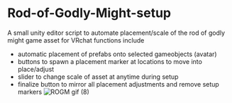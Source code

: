 # Rod-of-Godly-Might-setup
A small unity editor script to automate placement/scale of the rod of godly might game asset for VRchat
functions include
- automatic placement of prefabs onto selected gameobjects (avatar)
- buttons to spawn a placement marker at locations to move into place/adjust
- slider to change scale of asset at anytime during setup
- finalize button to mirror all placement adjustments and remove setup markers
![ROGM gif (8)](https://user-images.githubusercontent.com/97479602/213936369-c4ea1e7b-9e5b-42da-8bea-4ed88faa3f8a.gif)
